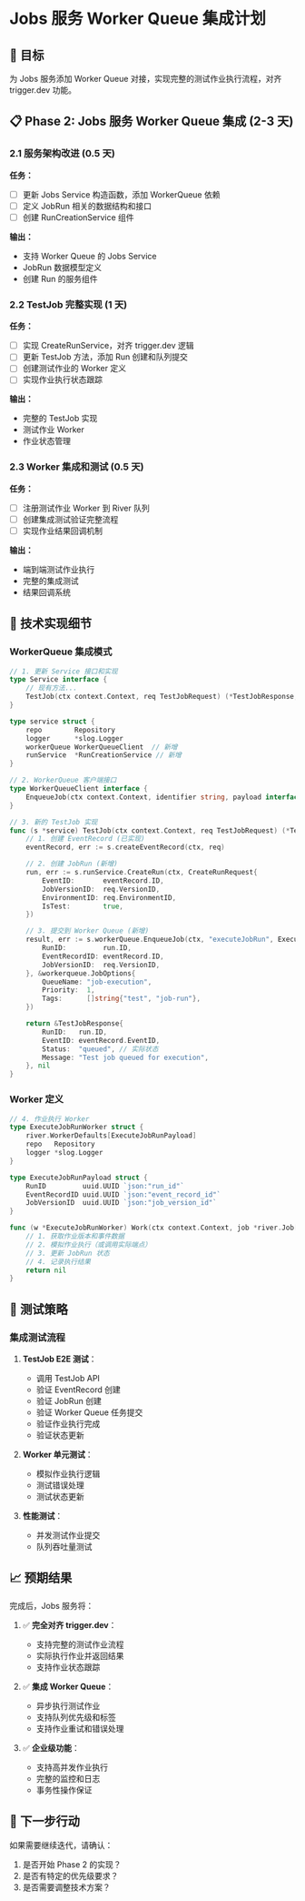 # Jobs 服务 Worker Queue 集成计划

## 🎯 目标

为 Jobs 服务添加 Worker Queue 对接，实现完整的测试作业执行流程，对齐 trigger.dev 功能。

## 📋 Phase 2: Jobs 服务 Worker Queue 集成 (2-3 天)

### 2.1 服务架构改进 (0.5 天)

**任务：**

- [ ] 更新 Jobs Service 构造函数，添加 WorkerQueue 依赖
- [ ] 定义 JobRun 相关的数据结构和接口
- [ ] 创建 RunCreationService 组件

**输出：**

- 支持 Worker Queue 的 Jobs Service
- JobRun 数据模型定义
- 创建 Run 的服务组件

### 2.2 TestJob 完整实现 (1 天)

**任务：**

- [ ] 实现 CreateRunService，对齐 trigger.dev 逻辑
- [ ] 更新 TestJob 方法，添加 Run 创建和队列提交
- [ ] 创建测试作业的 Worker 定义
- [ ] 实现作业执行状态跟踪

**输出：**

- 完整的 TestJob 实现
- 测试作业 Worker
- 作业状态管理

### 2.3 Worker 集成和测试 (0.5 天)

**任务：**

- [ ] 注册测试作业 Worker 到 River 队列
- [ ] 创建集成测试验证完整流程
- [ ] 实现作业结果回调机制

**输出：**

- 端到端测试作业执行
- 完整的集成测试
- 结果回调系统

## 🔧 技术实现细节

### WorkerQueue 集成模式

```go
// 1. 更新 Service 接口和实现
type Service interface {
    // 现有方法...
    TestJob(ctx context.Context, req TestJobRequest) (*TestJobResponse, error)
}

type service struct {
    repo        Repository
    logger      *slog.Logger
    workerQueue WorkerQueueClient  // 新增
    runService  *RunCreationService // 新增
}

// 2. WorkerQueue 客户端接口
type WorkerQueueClient interface {
    EnqueueJob(ctx context.Context, identifier string, payload interface{}, opts *workerqueue.JobOptions) (*rivertype.JobInsertResult, error)
}

// 3. 新的 TestJob 实现
func (s *service) TestJob(ctx context.Context, req TestJobRequest) (*TestJobResponse, error) {
    // 1. 创建 EventRecord (已实现)
    eventRecord, err := s.createEventRecord(ctx, req)

    // 2. 创建 JobRun (新增)
    run, err := s.runService.CreateRun(ctx, CreateRunRequest{
        EventID:       eventRecord.ID,
        JobVersionID:  req.VersionID,
        EnvironmentID: req.EnvironmentID,
        IsTest:        true,
    })

    // 3. 提交到 Worker Queue (新增)
    result, err := s.workerQueue.EnqueueJob(ctx, "executeJobRun", ExecuteJobRunPayload{
        RunID:         run.ID,
        EventRecordID: eventRecord.ID,
        JobVersionID:  req.VersionID,
    }, &workerqueue.JobOptions{
        QueueName: "job-execution",
        Priority:  1,
        Tags:      []string{"test", "job-run"},
    })

    return &TestJobResponse{
        RunID:   run.ID,
        EventID: eventRecord.EventID,
        Status:  "queued", // 实际状态
        Message: "Test job queued for execution",
    }, nil
}
```

### Worker 定义

```go
// 4. 作业执行 Worker
type ExecuteJobRunWorker struct {
    river.WorkerDefaults[ExecuteJobRunPayload]
    repo   Repository
    logger *slog.Logger
}

type ExecuteJobRunPayload struct {
    RunID         uuid.UUID `json:"run_id"`
    EventRecordID uuid.UUID `json:"event_record_id"`
    JobVersionID  uuid.UUID `json:"job_version_id"`
}

func (w *ExecuteJobRunWorker) Work(ctx context.Context, job *river.Job[ExecuteJobRunPayload]) error {
    // 1. 获取作业版本和事件数据
    // 2. 模拟作业执行（或调用实际端点）
    // 3. 更新 JobRun 状态
    // 4. 记录执行结果
    return nil
}
```

## 🧪 测试策略

### 集成测试流程

1. **TestJob E2E 测试**：

   - 调用 TestJob API
   - 验证 EventRecord 创建
   - 验证 JobRun 创建
   - 验证 Worker Queue 任务提交
   - 验证作业执行完成
   - 验证状态更新

2. **Worker 单元测试**：

   - 模拟作业执行逻辑
   - 测试错误处理
   - 测试状态更新

3. **性能测试**：
   - 并发测试作业提交
   - 队列吞吐量测试

## 📈 预期结果

完成后，Jobs 服务将：

1. ✅ **完全对齐 trigger.dev**：

   - 支持完整的测试作业流程
   - 实际执行作业并返回结果
   - 支持作业状态跟踪

2. ✅ **集成 Worker Queue**：

   - 异步执行测试作业
   - 支持队列优先级和标签
   - 支持作业重试和错误处理

3. ✅ **企业级功能**：
   - 支持高并发作业执行
   - 完整的监控和日志
   - 事务性操作保证

## 🚀 下一步行动

如果需要继续迭代，请确认：

1. 是否开始 Phase 2 的实现？
2. 是否有特定的优先级要求？
3. 是否需要调整技术方案？
